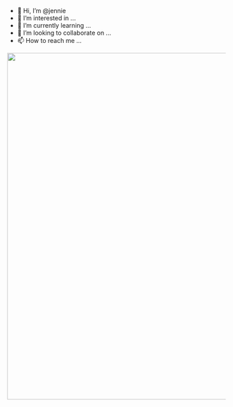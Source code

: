 - 👋 Hi, I’m @jennie
- 👀 I’m interested in ...
- 🌱 I’m currently learning ...
- 💞️ I’m looking to collaborate on ...
- 📫 How to reach me ...

<!---
lilybotz/lilybotz is a ✨ special ✨ repository because its `README.md` (this file) appears on your GitHub profile.
You can click the Preview link to take a look at your changes.
--->
<p align="center">
           <img src="https://telegra.ph/file/b81cfddc613538af66aa9.jpg" width="800"> </a>
    </p>
